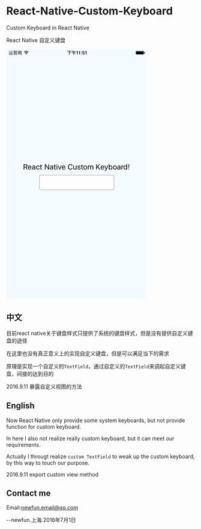 # React-Native-Custom-Keyboard

Custom Keyboard in React Native

React Native 自定义键盘

![gif](show.gif)

## 中文

目前react native关于键盘样式只提供了系统的键盘样式，但是没有提供自定义键盘的途径

在这里也没有真正意义上的实现自定义键盘，但是可以满足当下的需求

原理是实现一个自定义的`TextField`，通过自定义的`TextField`来调起自定义键盘，间接的达到目的

2016.9.11 暴露自定义视图的方法

## English

Now React Native only provide some system keyboards, but not provide function for custom keyboard.

In here I also not realize really custom keyboard, but it can meet our requirements.

Actually I througt realize `custom TextField` to weak up the custom keyboard, by this way to touch our purpose.

2016.9.11 export custom view method



## Contact me

Email:newfun.email@qq.com

--newfun.上海.2016年7月1日
